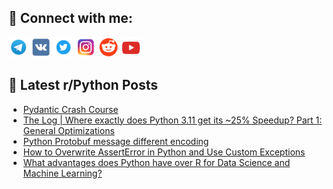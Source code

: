 ## 🔎 Connect with me:
[<img src="https://github.com/bullbesh/bullbesh/blob/main/images/Telegram.png" width="32" height="32" />](https://t.me/bullbesh)
[<img src="https://github.com/bullbesh/bullbesh/blob/main/images/VK.png" width="32" height="32" />](https://vk.com/bullbesh)
[<img src="https://github.com/bullbesh/bullbesh/blob/main/images/Twitter.png" width="32" height="32" />](https://twitter.com/bullbesh1)
[<img src="https://github.com/bullbesh/bullbesh/blob/main/images/Instagram.png" width="32" height="32" />](https://www.instagram.com/bullbesh)
[<img src="https://github.com/bullbesh/bullbesh/blob/main/images/Reddit.png" width="32" height="32" />](https://www.reddit.com/user/bullbesh)
[<img src="https://github.com/bullbesh/bullbesh/blob/main/images/YouTube.png" width="32" height="32" />](https://www.youtube.com/channel/UCtfjRs6uzgq5mfm8S06WTcg)

## 📕 Latest r/Python Posts
<!-- BLOG-POST-LIST:START -->
- [Pydantic Crash Course](https://www.reddit.com/r/Python/comments/yjfyfj/pydantic_crash_course/)
- [The Log | Where exactly does Python 3.11 get its ~25% Speedup? Part 1: General Optimizations](https://www.reddit.com/r/Python/comments/yjf9ch/the_log_where_exactly_does_python_311_get_its_25/)
- [Python Protobuf message different encoding](https://www.reddit.com/r/Python/comments/yjeu3j/python_protobuf_message_different_encoding/)
- [How to Overwrite AssertError in Python and Use Custom Exceptions](https://www.reddit.com/r/Python/comments/yjdj0e/how_to_overwrite_asserterror_in_python_and_use/)
- [What advantages does Python have over R for Data Science and Machine Learning?](https://www.reddit.com/r/Python/comments/yjbt37/what_advantages_does_python_have_over_r_for_data/)
<!-- BLOG-POST-LIST:END -->
